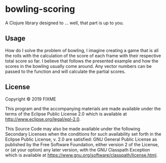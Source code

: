 # bowling-scoring

A Clojure library designed to ... well, that part is up to you.

## Usage

How do I solve the problem of bowling, I imagine creating a game that is all the rolls with the calculation of the score of each frame with their respective total score so far. I believe that follows the presented example and how the scores in the bowling usually come around.
Any vector numbers can be passed to the function and will calculate the partial scores.

## License

Copyright © 2019 FIXME

This program and the accompanying materials are made available under the
terms of the Eclipse Public License 2.0 which is available at
http://www.eclipse.org/legal/epl-2.0.

This Source Code may also be made available under the following Secondary
Licenses when the conditions for such availability set forth in the Eclipse
Public License, v. 2.0 are satisfied: GNU General Public License as published by
the Free Software Foundation, either version 2 of the License, or (at your
option) any later version, with the GNU Classpath Exception which is available
at https://www.gnu.org/software/classpath/license.html.
